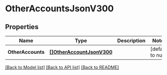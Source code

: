 # OtherAccountsJsonV300

## Properties
Name | Type | Description | Notes
------------ | ------------- | ------------- | -------------
**OtherAccounts** | [**[]OtherAccountJsonV300**](OtherAccountJsonV300.md) |  | [default to null]

[[Back to Model list]](../README.md#documentation-for-models) [[Back to API list]](../README.md#documentation-for-api-endpoints) [[Back to README]](../README.md)


